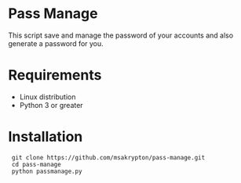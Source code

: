 # Pass Manage
 This script save and manage the password of your accounts and also generate a password for you.
# Requirements
 * Linux distribution
 * Python 3 or greater
# Installation
```
 git clone https://github.com/msakrypton/pass-manage.git
 cd pass-manage
 python passmanage.py
```
